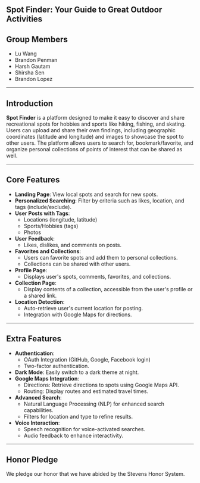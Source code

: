 ## Spot Finder: Your Guide to Great Outdoor Activities

## Group Members

- Lu Wang
- Brandon Penman
- Harsh Gautam
- Shirsha Sen
- Brandon Lopez

---

## Introduction

**Spot Finder** is a platform designed to make it easy to discover and share recreational spots for hobbies and sports like hiking, fishing, and skating. Users can upload and share their own findings, including geographic coordinates (latitude and longitude) and images to showcase the spot to other users. The platform allows users to search for, bookmark/favorite, and organize personal collections of points of interest that can be shared as well.

---

## Core Features

- **Landing Page**: View local spots and search for new spots.
- **Personalized Searching**: Filter by criteria such as likes, location, and tags (include/exclude).
- **User Posts with Tags**:
  - Locations (longitude, latitude)
  - Sports/Hobbies (tags)
  - Photos
- **User Feedback**:
  - Likes, dislikes, and comments on posts.
- **Favorites and Collections**:
  - Users can favorite spots and add them to personal collections.
  - Collections can be shared with other users.
- **Profile Page**:
  - Displays user's spots, comments, favorites, and collections.
- **Collection Page**:
  - Display contents of a collection, accessible from the user's profile or a shared link.
- **Location Detection**:
  - Auto-retrieve user's current location for posting.
  - Integration with Google Maps for directions.

---

## Extra Features

- **Authentication**:
  - OAuth Integration (GitHub, Google, Facebook login)
  - Two-factor authentication.
- **Dark Mode**: Easily switch to a dark theme at night.
- **Google Maps Integration**:
  - Directions: Retrieve directions to spots using Google Maps API.
  - Routing: Display routes and estimated travel times.
- **Advanced Search**:
  - Natural Language Processing (NLP) for enhanced search capabilities.
  - Filters for location and type to refine results.
- **Voice Interaction**:
  - Speech recognition for voice-activated searches.
  - Audio feedback to enhance interactivity.

---

## Honor Pledge

We pledge our honor that we have abided by the Stevens Honor System.
